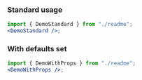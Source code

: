 ### Standard usage

```jsx harmony
import { DemoStandard } from "./readme";
<DemoStandard />;
```

### With defaults set

```jsx harmony
import { DemoWithProps } from "./readme";
<DemoWithProps />;
```
